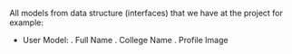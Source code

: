 All models from data structure (interfaces) that we have at the project for example:

- User Model:
  . Full Name
  . College Name
  . Profile Image
